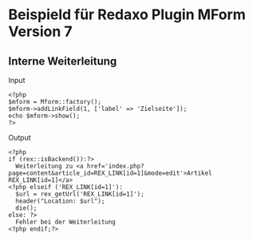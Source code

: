 ﻿# Beispield für Redaxo Plugin MForm Version 7

 ## Interne Weiterleitung

 Input
 ```
<?php
$mform = Mform::factory();
$mform->addLinkField(1, ['label' => 'Zielseite']);
echo $mform->show();
?>
```

Output
```
<?php
if (rex::isBackend()):?>
  Weiterleitung zu <a href='index.php?page=content&article_id=REX_LINK[id=1]&mode=edit'>Artikel REX_LINK[id=1]</a>
<?php elseif ('REX_LINK[id=1]'): 
  $url = rex_getUrl('REX_LINK[id=1]');
  header("Location: $url");
  die();
else: ?>
  Fehler bei der Weiterleitung
<?php endif;?>
```
